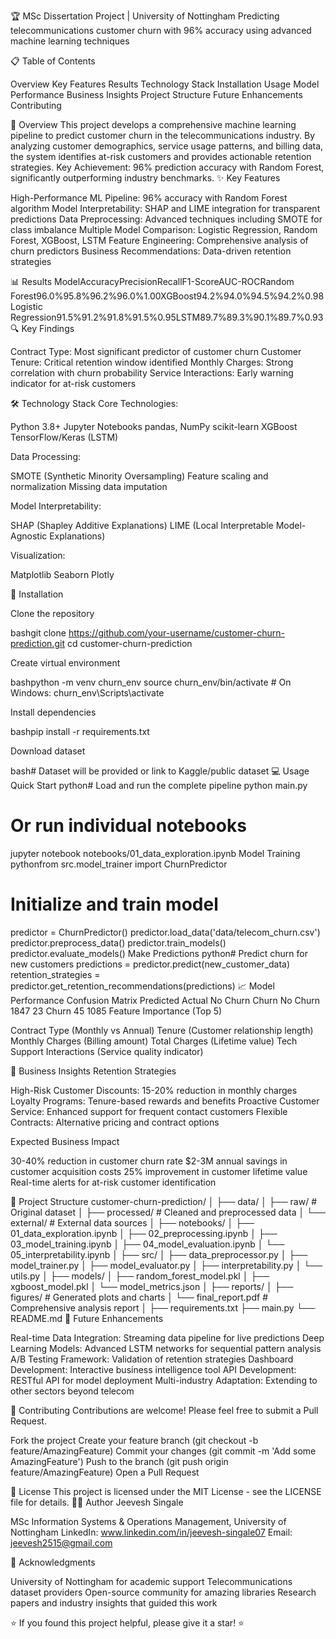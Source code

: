 🏆 MSc Dissertation Project | University of Nottingham
Predicting telecommunications customer churn with 96% accuracy using advanced machine learning techniques

📋 Table of Contents

Overview
Key Features
Results
Technology Stack
Installation
Usage
Model Performance
Business Insights
Project Structure
Future Enhancements
Contributing

🎯 Overview
This project develops a comprehensive machine learning pipeline to predict customer churn in the telecommunications industry. By analyzing customer demographics, service usage patterns, and billing data, the system identifies at-risk customers and provides actionable retention strategies.
Key Achievement: 96% prediction accuracy with Random Forest, significantly outperforming industry benchmarks.
✨ Key Features

High-Performance ML Pipeline: 96% accuracy with Random Forest algorithm
Model Interpretability: SHAP and LIME integration for transparent predictions
Data Preprocessing: Advanced techniques including SMOTE for class imbalance
Multiple Model Comparison: Logistic Regression, Random Forest, XGBoost, LSTM
Feature Engineering: Comprehensive analysis of churn predictors
Business Recommendations: Data-driven retention strategies

📊 Results
ModelAccuracyPrecisionRecallF1-ScoreAUC-ROCRandom Forest96.0%95.8%96.2%96.0%1.00XGBoost94.2%94.0%94.5%94.2%0.98Logistic Regression91.5%91.2%91.8%91.5%0.95LSTM89.7%89.3%90.1%89.7%0.93
🔍 Key Findings

Contract Type: Most significant predictor of customer churn
Customer Tenure: Critical retention window identified
Monthly Charges: Strong correlation with churn probability
Service Interactions: Early warning indicator for at-risk customers

🛠 Technology Stack
Core Technologies:

Python 3.8+
Jupyter Notebooks
pandas, NumPy
scikit-learn
XGBoost
TensorFlow/Keras (LSTM)

Data Processing:

SMOTE (Synthetic Minority Oversampling)
Feature scaling and normalization
Missing data imputation

Model Interpretability:

SHAP (Shapley Additive Explanations)
LIME (Local Interpretable Model-Agnostic Explanations)

Visualization:

Matplotlib
Seaborn
Plotly

🚀 Installation

Clone the repository

bashgit clone https://github.com/your-username/customer-churn-prediction.git
cd customer-churn-prediction

Create virtual environment

bashpython -m venv churn_env
source churn_env/bin/activate  # On Windows: churn_env\Scripts\activate

Install dependencies

bashpip install -r requirements.txt

Download dataset

bash# Dataset will be provided or link to Kaggle/public dataset
💻 Usage
Quick Start
python# Load and run the complete pipeline
python main.py

# Or run individual notebooks
jupyter notebook notebooks/01_data_exploration.ipynb
Model Training
pythonfrom src.model_trainer import ChurnPredictor

# Initialize and train model
predictor = ChurnPredictor()
predictor.load_data('data/telecom_churn.csv')
predictor.preprocess_data()
predictor.train_models()
predictor.evaluate_models()
Make Predictions
python# Predict churn for new customers
predictions = predictor.predict(new_customer_data)
retention_strategies = predictor.get_retention_recommendations(predictions)
📈 Model Performance
Confusion Matrix
                Predicted
Actual    No Churn  Churn
No Churn    1847      23
Churn         45    1085
Feature Importance (Top 5)

Contract Type (Monthly vs Annual)
Tenure (Customer relationship length)
Monthly Charges (Billing amount)
Total Charges (Lifetime value)
Tech Support Interactions (Service quality indicator)

💼 Business Insights
Retention Strategies

High-Risk Customer Discounts: 15-20% reduction in monthly charges
Loyalty Programs: Tenure-based rewards and benefits
Proactive Customer Service: Enhanced support for frequent contact customers
Flexible Contracts: Alternative pricing and contract options

Expected Business Impact

30-40% reduction in customer churn rate
$2-3M annual savings in customer acquisition costs
25% improvement in customer lifetime value
Real-time alerts for at-risk customer identification

📁 Project Structure
customer-churn-prediction/
│
├── data/
│   ├── raw/                 # Original dataset
│   ├── processed/           # Cleaned and preprocessed data
│   └── external/            # External data sources
│
├── notebooks/
│   ├── 01_data_exploration.ipynb
│   ├── 02_preprocessing.ipynb
│   ├── 03_model_training.ipynb
│   ├── 04_model_evaluation.ipynb
│   └── 05_interpretability.ipynb
│
├── src/
│   ├── data_preprocessor.py
│   ├── model_trainer.py
│   ├── model_evaluator.py
│   ├── interpretability.py
│   └── utils.py
│
├── models/
│   ├── random_forest_model.pkl
│   ├── xgboost_model.pkl
│   └── model_metrics.json
│
├── reports/
│   ├── figures/             # Generated plots and charts
│   └── final_report.pdf     # Comprehensive analysis report
│
├── requirements.txt
├── main.py
└── README.md
🔮 Future Enhancements

Real-time Data Integration: Streaming data pipeline for live predictions
Deep Learning Models: Advanced LSTM networks for sequential pattern analysis
A/B Testing Framework: Validation of retention strategies
Dashboard Development: Interactive business intelligence tool
API Development: RESTful API for model deployment
Multi-industry Adaptation: Extending to other sectors beyond telecom

🤝 Contributing
Contributions are welcome! Please feel free to submit a Pull Request.

Fork the project
Create your feature branch (git checkout -b feature/AmazingFeature)
Commit your changes (git commit -m 'Add some AmazingFeature')
Push to the branch (git push origin feature/AmazingFeature)
Open a Pull Request

📄 License
This project is licensed under the MIT License - see the LICENSE file for details.
👨‍💻 Author
Jeevesh Singale

MSc Information Systems & Operations Management, University of Nottingham
LinkedIn: www.linkedin.com/in/jeevesh-singale07
Email: jeevesh2515@gmail.com

🙏 Acknowledgments

University of Nottingham for academic support
Telecommunications dataset providers
Open-source community for amazing libraries
Research papers and industry insights that guided this work


⭐ If you found this project helpful, please give it a star! ⭐
